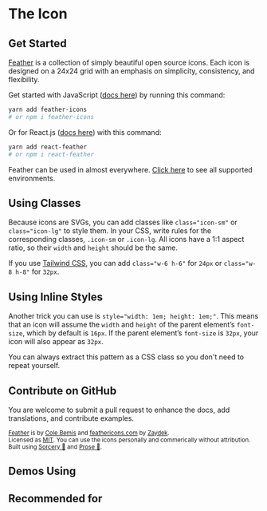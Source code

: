 # The <code><IconName /></code> Icon

<BentoBox />

## Get Started

[Feather]() is a collection of simply beautiful open source icons. Each icon is designed on a 24x24 grid with an
emphasis on simplicity, consistency, and flexibility.

Get started with JavaScript ([docs here]()) by running this command:

```bash
yarn add feather-icons
# or npm i feather-icons
```

Or for React.js ([docs here]()) with this command:

```bash
yarn add react-feather
# or npm i react-feather
```

Feather can be used in almost everywhere. [Click here]() to see all supported environments.

## Using Classes

Because icons are SVGs, you can add classes like `class="icon-sm"` or `class="icon-lg"` to style them. In your CSS,
write rules for the corresponding classes, `.icon-sm` or `.icon-lg`. All icons have a 1:1 aspect ratio, so their `width`
and `height` should be the same.

If you use [Tailwind CSS](), you can add `class="w-6 h-6"` for `24px` or `class="w-8 h-8"` for `32px`.

## Using Inline Styles

Another trick you can use is `style="width: 1em; height: 1em;"`. This means that an icon will assume the `width` and
`height` of the parent element’s `font-size`, which by default is `16px`. If the parent element’s `font-size` is `32px`,
your icon will also appear as `32px`.

You can always extract this pattern as a CSS class so you don't need to repeat yourself.

## Contribute on GitHub

You are welcome to submit a pull request to enhance the docs, add translations, and contribute examples.

<p>
<small>

<!-- prettier-ignore -->
[Feather]() is by [Cole Bemis]() and [feathericons.com]() by [Zaydek]().<br />
Licensed as [MIT](). You can use the icons personally and commerically without attribution.<br />
Built using [Sorcery 🔮]() and [Prose 🧐]().

</small>
</p>

## Demos Using <code><IconName /></code>

<div>
	<Demos />
</div>

## Recommended for <code><IconName /></code>

<Recommended />
